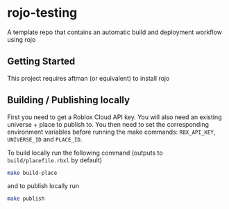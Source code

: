 # rojo-testing

A template repo that contains an automatic build and deployment workflow using rojo

## Getting Started

This project requires aftman (or equivalent) to install rojo

## Building / Publishing locally

First you need to get a Roblox Cloud API key. You will also need an existing universe + place to publish to.
You then need to set the corresponding environment variables before running the make commands: `RBX_API_KEY`, `UNIVERSE_ID` and `PLACE_ID`.

To build locally run the following command (outputs to `build/placefile.rbxl` by default)

```bash
make build-place
```

and to publish locally run

```bash
make publish
```
